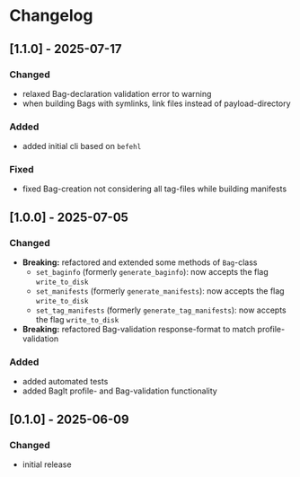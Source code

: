 # Changelog

## [1.1.0] - 2025-07-17

### Changed

- relaxed Bag-declaration validation error to warning
- when building Bags with symlinks, link files instead of payload-directory

### Added

- added initial cli based on `befehl`

### Fixed

- fixed Bag-creation not considering all tag-files while building manifests

## [1.0.0] - 2025-07-05

### Changed

- **Breaking:** refactored and extended some methods of `Bag`-class
  - `set_baginfo` (formerly `generate_baginfo`): now accepts the flag `write_to_disk`
  - `set_manifests` (formerly `generate_manifests`): now accepts the flag `write_to_disk`
  - `set_tag_manifests` (formerly `generate_tag_manifests`): now accepts the flag `write_to_disk`
- **Breaking:** refactored Bag-validation response-format to match profile-validation

### Added

- added automated tests
- added BagIt profile- and Bag-validation functionality

## [0.1.0] - 2025-06-09

### Changed

- initial release

